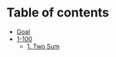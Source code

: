 # Table of contents

* [Goal](README.md)
* [1-100](1-100/README.md)
  * [1. Two Sum](1-100/untitled-1.md)

